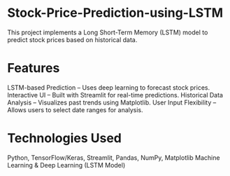 # Stock-Price-Prediction-using-LSTM
This project implements a Long Short-Term Memory (LSTM) model to predict stock prices based on historical data.

 # Features
 LSTM-based Prediction – Uses deep learning to forecast stock prices.
 Interactive UI – Built with Streamlit for real-time predictions.
 Historical Data Analysis – Visualizes past trends using Matplotlib.
 User Input Flexibility – Allows users to select date ranges for analysis.
 # Technologies Used
Python, TensorFlow/Keras, Streamlit, Pandas, NumPy, Matplotlib
Machine Learning & Deep Learning (LSTM Model)
